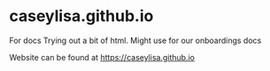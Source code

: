# caseylisa.github.io
For docs
Trying out a bit of html. Might use for our onboardings docs

Website can be found at https://caseylisa.github.io
